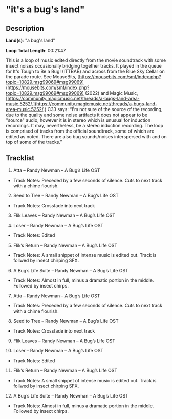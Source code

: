 # "it's a bug's land"

## Description

**Land(s)**: "a bug's land"

**Loop Total Length**: 00:21:47

This is a loop of music edited directly from the movie soundtrack with some insect noises occasionally bridging together tracks. It played in the queue for It's Tough to Be a Bug! (ITTBAB) and across from the Blue Sky Cellar on the parade route. See MouseBits, [https://mousebits.com/smf/index.php?topic=10829.msg99069#msg99069](https://mousebits.com/smf/index.php?topic=10829.msg99069#msg99069) (2022) and Magic Music, [https://community.magicmusic.net/threads/a-bugs-land-area-music.5252/.](https://community.magicmusic.net/threads/a-bugs-land-area-music.5252/.) C33 says: “I'm not sure of the source of the recording, due to the quality and some noise artifacts it does not appear to be "source" audio, however it is in stereo which is unusual for induction recordings. It may, nevertheless, be a stereo induction recording. The loop is comprised of tracks from the official soundtrack, some of which are edited as noted. There are also bug sounds/noises interspersed with and on top of some of the tracks.”

## Tracklist

1. Atta – Randy Newman – A Bug’s Life OST
- Track Notes: Preceded by a few seconds of silence. Cuts to next track with a chime flourish.

2. Seed to Tree – Randy Newman – A Bug’s Life OST
- Track Notes: Crossfade into next track

3. Flik Leaves – Randy Newman – A Bug’s Life OST


4. Loser – Randy Newman – A Bug’s Life OST
- Track Notes: Edited

5. Flik’s Return – Randy Newman – A Bug’s Life OST
- Track Notes: A small snippet of intense music is edited out. Track is follwed by insect chirping SFX.

6. A Bug’s Life Suite – Randy Newman – A Bug’s Life OST
- Track Notes: Almost in full, minus a dramatic portion in the middle. Followed by insect chirps.

7. Atta – Randy Newman – A Bug’s Life OST
- Track Notes: Preceded by a few seconds of silence. Cuts to next track with a chime flourish.

8. Seed to Tree – Randy Newman – A Bug’s Life OST
- Track Notes: Crossfade into next track

9. Flik Leaves – Randy Newman – A Bug’s Life OST


10. Loser – Randy Newman – A Bug’s Life OST
- Track Notes: Edited

11. Flik’s Return – Randy Newman – A Bug’s Life OST
- Track Notes: A small snippet of intense music is edited out. Track is follwed by insect chirping SFX.

12. A Bug’s Life Suite – Randy Newman – A Bug’s Life OST
- Track Notes: Almost in full, minus a dramatic portion in the middle. Followed by insect chirps.
